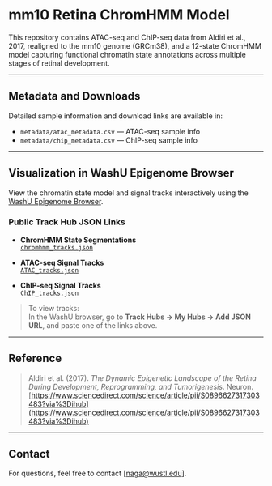 # mm10 Retina ChromHMM Model 

This repository contains ATAC-seq and ChIP-seq data from Aldiri et al., 2017, realigned to the mm10 genome (GRCm38), and a 12-state ChromHMM model capturing functional chromatin state annotations across multiple stages of retinal development.

---

##  Metadata and Downloads

Detailed sample information and download links are available in:

- `metadata/atac_metadata.csv` — ATAC-seq sample info  
- `metadata/chip_metadata.csv` — ChIP-seq sample info


---

##  Visualization in WashU Epigenome Browser

View the chromatin state model and signal tracks interactively using the [WashU Epigenome Browser](https://epigenomegateway.wustl.edu/).

###  Public Track Hub JSON Links

- **ChromHMM State Segmentations**  
  [`chromhmm_tracks.json`](https://aldiri-2017-retina-epigenome.s3.us-east-2.amazonaws.com/ChIP/ChromHMM/chromhmm_tracks.json)

- **ATAC-seq Signal Tracks**  
  [`ATAC_tracks.json`](https://aldiri-2017-retina-epigenome.s3.us-east-2.amazonaws.com/ATAC/ATAC_tracks.json)

- **ChIP-seq Signal Tracks**  
  [`ChIP_tracks.json`](https://aldiri-2017-retina-epigenome.s3.us-east-2.amazonaws.com/ChIP/chip_tracks.json)

> To view tracks:  
> In the WashU browser, go to **Track Hubs → My Hubs → Add JSON URL**, and paste one of the links above.

---

##  Reference

> Aldiri et al. (2017). *The Dynamic Epigenetic Landscape of the Retina During Development, Reprogramming, and Tumorigenesis*. Neuron.  
> [https://www.sciencedirect.com/science/article/pii/S0896627317303483?via%3Dihub](https://www.sciencedirect.com/science/article/pii/S0896627317303483?via%3Dihub)

---

##  Contact

For questions, feel free to contact [naga@wustl.edu].






